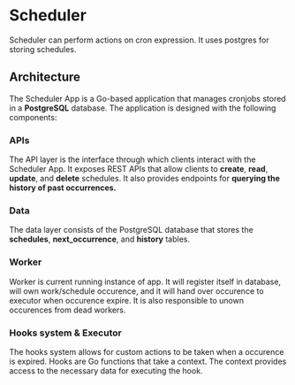 # Scheduler

Scheduler can perform actions on cron expression. It uses postgres for storing schedules.

## Architecture

The Scheduler App is a Go-based application that manages cronjobs stored in a **PostgreSQL** database. The application is designed with the following components:

### APIs

The API layer is the interface through which clients interact with the Scheduler App. It exposes REST APIs that allow clients to **create**, **read**, **update**, and **delete** schedules. It also provides endpoints for **querying the history of past occurrences.**

### Data

The data layer consists of the PostgreSQL database that stores the **schedules**, **next_occurrence**, and **history** tables.

### Worker

Worker is current running instance of app. It will register itself in database, will own work/schedule occurence, and it will hand over occurence to executor when occurence expire. It is also responsible to unown occurences from dead workers.

### Hooks system & Executor

The hooks system allows for custom actions to be taken when a occurence is expired. Hooks are Go functions that take a context. The context provides access to the necessary data for executing the hook.

